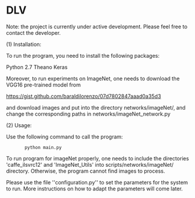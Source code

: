 # DLV


Note: the project is currently under active development. Please feel free to contact the developer. 

(1) Installation: 

To run the program, you need to install the following packages: 

Python 2.7
Theano
Keras

Moreover, to run experiments on ImageNet, one needs to download the VGG16 pre-trained model from 

https://gist.github.com/baraldilorenzo/07d7802847aaad0a35d3

and download images and put into the directory networks/imageNet/, and change the corresponding paths in networks/imageNet_network.py

(2) Usage: 

Use the following command to call the program: 

           python main.py

To run program for imageNet properly, one needs to include the directories 'caffe_ilsvrc12' and 'ImageNet_Utils' into scripts/networks/imageNet/ directory. Otherwise, the program cannot find images to process. 

Please use the file ''configuration.py'' to set the parameters for the system to run. More instructions on how to adapt the parameters will come later. 


